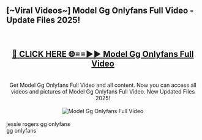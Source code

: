 <h2>[~Viral Videos~] Model Gg Onlyfans Full Video - Update Files 2025!</h2>
<br>
<div align="center">
<h2><a href="https://betterlinks.top/A2PfLJ" rel="nofollow">🔴 CLICK HERE 🌐==►► Model Gg Onlyfans Full Video</a></h2>
<br>
Get Model Gg Onlyfans Full Video and all content. Now you can access all videos and pictures of Model Gg Onlyfans Full Video. New Updated Files 2025!
<br>
<br>
<a href="https://betterlinks.top/A2PfLJ" rel="nofollow" data-target="animated-image.originalLink"><img src="https://i.ibb.co.com/WyWwxjT/player-gif2.gif" alt="Model Gg Onlyfans Full Video" style="max-width: 100%; display: inline-block;" data-target="animated-image.originalImage"></a>
</div>
<br>
jessie rogers gg onlyfans<br>
gg onlyfans